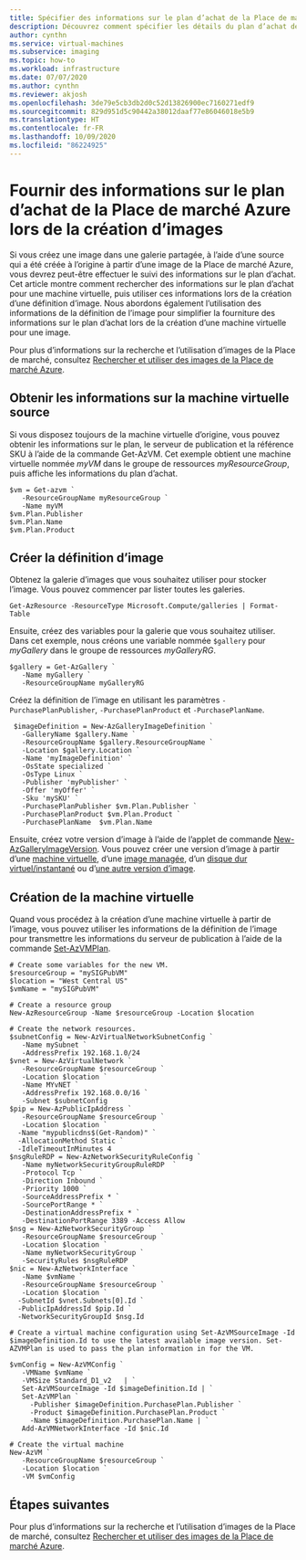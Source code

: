 ```yaml
---
title: Spécifier des informations sur le plan d’achat de la Place de marché à l’aide d’Azure PowerShell
description: Découvrez comment spécifier les détails du plan d’achat de la Place de marché Azure lors de la création d’images dans une galerie d’images partagées.
author: cynthn
ms.service: virtual-machines
ms.subservice: imaging
ms.topic: how-to
ms.workload: infrastructure
ms.date: 07/07/2020
ms.author: cynthn
ms.reviewer: akjosh
ms.openlocfilehash: 3de79e5cb3db2d0c52d13826900ec7160271edf9
ms.sourcegitcommit: 829d951d5c90442a38012daaf77e86046018e5b9
ms.translationtype: HT
ms.contentlocale: fr-FR
ms.lasthandoff: 10/09/2020
ms.locfileid: "86224925"
---
```

# <a name="supply-azure-marketplace-purchase-plan-information-when-creating-images"></a>Fournir des informations sur le plan d’achat de la Place de marché Azure lors de la création d’images

Si vous créez une image dans une galerie partagée, à l’aide d’une source qui a été créée à l’origine à partir d’une image de la Place de marché Azure, vous devrez peut-être effectuer le suivi des informations sur le plan d’achat. Cet article montre comment rechercher des informations sur le plan d’achat pour une machine virtuelle, puis utiliser ces informations lors de la création d’une définition d’image. Nous abordons également l’utilisation des informations de la définition de l’image pour simplifier la fourniture des informations sur le plan d’achat lors de la création d’une machine virtuelle pour une image.

Pour plus d’informations sur la recherche et l’utilisation d’images de la Place de marché, consultez [Rechercher et utiliser des images de la Place de marché Azure](./windows/cli-ps-findimage.md).


## <a name="get-the-source-vm-information"></a>Obtenir les informations sur la machine virtuelle source
Si vous disposez toujours de la machine virtuelle d’origine, vous pouvez obtenir les informations sur le plan, le serveur de publication et la référence SKU à l’aide de la commande Get-AzVM. Cet exemple obtient une machine virtuelle nommée *myVM* dans le groupe de ressources *myResourceGroup*, puis affiche les informations du plan d’achat.

```azurepowershell-interactive
$vm = Get-azvm `
   -ResourceGroupName myResourceGroup `
   -Name myVM
$vm.Plan.Publisher
$vm.Plan.Name
$vm.Plan.Product
```

## <a name="create-the-image-definition"></a>Créer la définition d’image

Obtenez la galerie d’images que vous souhaitez utiliser pour stocker l’image. Vous pouvez commencer par lister toutes les galeries.

```azurepowershell-interactive
Get-AzResource -ResourceType Microsoft.Compute/galleries | Format-Table
```

Ensuite, créez des variables pour la galerie que vous souhaitez utiliser. Dans cet exemple, nous créons une variable nommée `$gallery` pour *myGallery* dans le groupe de ressources *myGalleryRG*.

```azurepowershell-interactive
$gallery = Get-AzGallery `
   -Name myGallery `
   -ResourceGroupName myGalleryRG
```

Créez la définition de l’image en utilisant les paramètres `-PurchasePlanPublisher`, `-PurchasePlanProduct` et `-PurchasePlanName`.

```azurepowershell-interactive
 $imageDefinition = New-AzGalleryImageDefinition `
   -GalleryName $gallery.Name `
   -ResourceGroupName $gallery.ResourceGroupName `
   -Location $gallery.Location `
   -Name 'myImageDefinition' `
   -OsState specialized `
   -OsType Linux `
   -Publisher 'myPublisher' `
   -Offer 'myOffer' `
   -Sku 'mySKU' `
   -PurchasePlanPublisher $vm.Plan.Publisher `
   -PurchasePlanProduct $vm.Plan.Product `
   -PurchasePlanName  $vm.Plan.Name
```

Ensuite, créez votre version d’image à l’aide de l’applet de commande [New-AzGalleryImageVersion](/powershell/module/az.compute/new-azgalleryimageversion). Vous pouvez créer une version d’image à partir d’une [machine virtuelle](image-version-vm-powershell.md#create-an-image-version), d’une [image managée](image-version-managed-image-powershell.md#create-an-image-version), d’un [disque dur virtuel/instantané](image-version-snapshot-powershell.md#create-an-image-version) ou d’[une autre version d’image](image-version-another-gallery-powershell.md#create-the-image-version). 


## <a name="create-the-vm"></a>Création de la machine virtuelle

Quand vous procédez à la création d’une machine virtuelle à partir de l’image, vous pouvez utiliser les informations de la définition de l’image pour transmettre les informations du serveur de publication à l’aide de la commande [Set-AzVMPlan](/powershell/module/az.compute/set-azvmplan).


```azurepowershell-interactive
# Create some variables for the new VM.
$resourceGroup = "mySIGPubVM"
$location = "West Central US"
$vmName = "mySIGPubVM"

# Create a resource group
New-AzResourceGroup -Name $resourceGroup -Location $location

# Create the network resources.
$subnetConfig = New-AzVirtualNetworkSubnetConfig `
   -Name mySubnet `
   -AddressPrefix 192.168.1.0/24
$vnet = New-AzVirtualNetwork `
   -ResourceGroupName $resourceGroup `
   -Location $location `
   -Name MYvNET `
   -AddressPrefix 192.168.0.0/16 `
   -Subnet $subnetConfig
$pip = New-AzPublicIpAddress `
   -ResourceGroupName $resourceGroup `
   -Location $location `
  -Name "mypublicdns$(Get-Random)" `
  -AllocationMethod Static `
  -IdleTimeoutInMinutes 4
$nsgRuleRDP = New-AzNetworkSecurityRuleConfig `
   -Name myNetworkSecurityGroupRuleRDP  `
   -Protocol Tcp `
   -Direction Inbound `
   -Priority 1000 `
   -SourceAddressPrefix * `
   -SourcePortRange * `
   -DestinationAddressPrefix * `
   -DestinationPortRange 3389 -Access Allow
$nsg = New-AzNetworkSecurityGroup `
   -ResourceGroupName $resourceGroup `
   -Location $location `
   -Name myNetworkSecurityGroup `
   -SecurityRules $nsgRuleRDP
$nic = New-AzNetworkInterface `
   -Name $vmName `
   -ResourceGroupName $resourceGroup `
   -Location $location `
  -SubnetId $vnet.Subnets[0].Id `
  -PublicIpAddressId $pip.Id `
  -NetworkSecurityGroupId $nsg.Id

# Create a virtual machine configuration using Set-AzVMSourceImage -Id $imageDefinition.Id to use the latest available image version. Set-AZVMPlan is used to pass the plan information in for the VM.

$vmConfig = New-AzVMConfig `
   -VMName $vmName `
   -VMSize Standard_D1_v2   | `
   Set-AzVMSourceImage -Id $imageDefinition.Id | `
   Set-AzVMPlan `
     -Publisher $imageDefinition.PurchasePlan.Publisher `
     -Product $imageDefinition.PurchasePlan.Product `
     -Name $imageDefinition.PurchasePlan.Name | `
   Add-AzVMNetworkInterface -Id $nic.Id

# Create the virtual machine
New-AzVM `
   -ResourceGroupName $resourceGroup `
   -Location $location `
   -VM $vmConfig
```

## <a name="next-steps"></a>Étapes suivantes

Pour plus d’informations sur la recherche et l’utilisation d’images de la Place de marché, consultez [Rechercher et utiliser des images de la Place de marché Azure](./windows/cli-ps-findimage.md).
